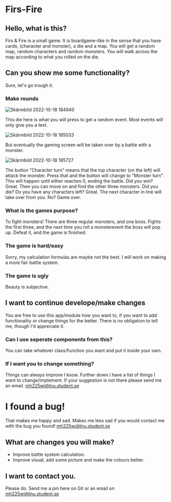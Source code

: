 # Firs-Fire


## Hello, what is this?

Firs & Fire is a small game. It is boardgame-like in the sense that you have cards, (character and monster), a die and a map.
You will get a random map, random characters and random monsters. You will walk across the map according to what you rolled on the die.

## Can you show me some functionality?

Sure, let's go trough it.

### Make rounds


![Skärmbild 2022-10-18 184940](https://user-images.githubusercontent.com/89847326/196493937-7dc29aad-f999-49eb-87c0-9ca889b86d7f.png)

This die here is what you will press to get a random event. Most events will only give you a text.  

![Skärmbild 2022-10-18 185033](https://user-images.githubusercontent.com/89847326/196494329-46b1dbae-6a41-471a-8bb1-f042b515224c.png)

But eventually the gaming screen will be taken over by a battle with a monster.

![Skärmbild 2022-10-18 185727](https://user-images.githubusercontent.com/89847326/196496824-bafd5220-5044-4111-800c-e5e044ff28d6.png)

The button "Character turn" means that the top character (on the left) will attack the monster. Press that and the button will change to "Monster turn".
This will happen until either reaches 0, ending the battle. Did you win? Great. Then you can move on and find the other three monsters. Did you die?
Do you have any characters left? Great. The next character in line will take over from you. No? Game over.

### What is the games purpose?

To fight monsters! There are three regular monsters, and one boss. Fights the first three, and the next time you roll a monsterevent the boss will pop up.
Defeat it, and the game is finished.

### The game is hard/easy

Sorry, my calculation formulas are maybe not the best. I will work on making a more fair battle system.

### The game is ugly

Beauty is subjective.

## I want to continue develope/make changes

You are free to use this app/module how you want to, if you want to add functionality or change things for the better.
There is no obligation to tell me, though I'd appreciate it. 

### Can I use seperate components from this?

You can take whatever class/function you want and put it inside your own. 

### If I want you to change something?

Things can always improve I know. Further down I have a list of things I want to change/implement.
If your suggestion is not there please send me an email. mh225wi@lnu.student.se

# I found a bug!

That makes me happy and sad. Makes me less sad if you would contact me with the bug you found! mh225wi@lnu.student.se

## What are changes you will make?

* Improve battle system calculation.
* Improve visual, add some picture and make the colours better.

## I want to contact you.

Please do. Send me a pm here on Git or an email on mh225wi@lnu.student.se


